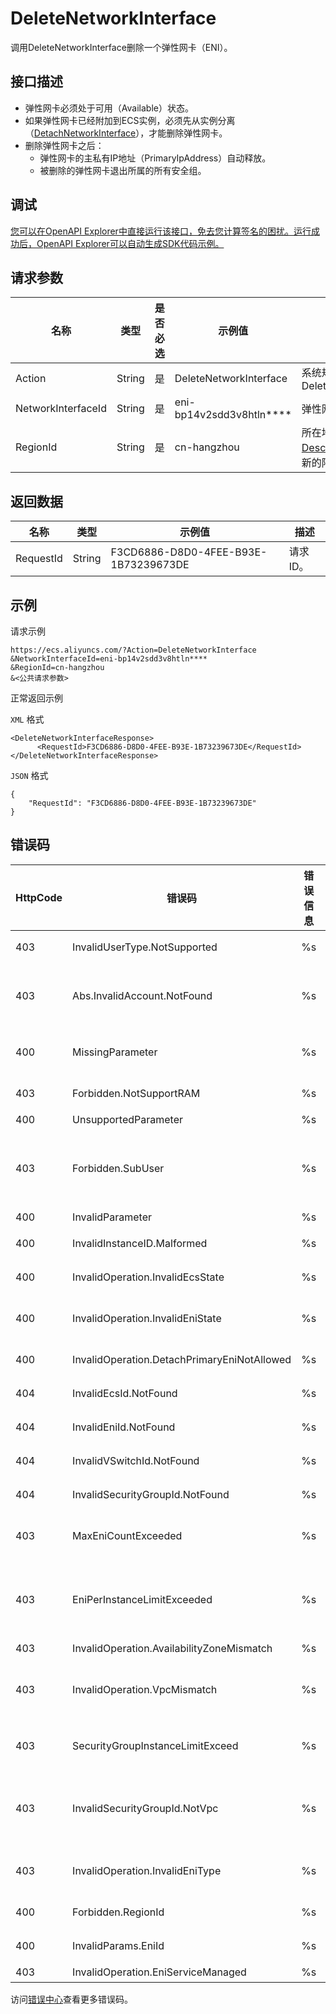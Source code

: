 # DeleteNetworkInterface

调用DeleteNetworkInterface删除一个弹性网卡（ENI）。

## 接口描述

-   弹性网卡必须处于可用（Available）状态。
-   如果弹性网卡已经附加到ECS实例，必须先从实例分离（[DetachNetworkInterface](~~58514~~)），才能删除弹性网卡。
-   删除弹性网卡之后：
    -   弹性网卡的主私有IP地址（PrimaryIpAddress）自动释放。
    -   被删除的弹性网卡退出所属的所有安全组。

## 调试

[您可以在OpenAPI Explorer中直接运行该接口，免去您计算签名的困扰。运行成功后，OpenAPI Explorer可以自动生成SDK代码示例。](https://api.aliyun.com/#product=Ecs&api=DeleteNetworkInterface&type=RPC&version=2014-05-26)

## 请求参数

|名称|类型|是否必选|示例值|描述|
|--|--|----|---|--|
|Action|String|是|DeleteNetworkInterface|系统规定参数。取值：DeleteNetworkInterface |
|NetworkInterfaceId|String|是|eni-bp14v2sdd3v8htln\*\*\*\*|弹性网卡的ID。 |
|RegionId|String|是|cn-hangzhou|所在地域ID。您可以调用[DescribeRegions](~~25609~~)查看最新的阿里云地域列表。 |

## 返回数据

|名称|类型|示例值|描述|
|--|--|---|--|
|RequestId|String|F3CD6886-D8D0-4FEE-B93E-1B73239673DE|请求ID。 |

## 示例

请求示例

```
https://ecs.aliyuncs.com/?Action=DeleteNetworkInterface
&NetworkInterfaceId=eni-bp14v2sdd3v8htln****
&RegionId=cn-hangzhou
&<公共请求参数>
```

正常返回示例

`XML` 格式

```
<DeleteNetworkInterfaceResponse>
      <RequestId>F3CD6886-D8D0-4FEE-B93E-1B73239673DE</RequestId>
</DeleteNetworkInterfaceResponse>
```

`JSON` 格式

```
{
    "RequestId": "F3CD6886-D8D0-4FEE-B93E-1B73239673DE"
}
```

## 错误码

|HttpCode|错误码|错误信息|描述|
|--------|---|----|--|
|403|InvalidUserType.NotSupported|%s|您当前的账号不支持此操作。|
|403|Abs.InvalidAccount.NotFound|%s|您的阿里云账号不存在，或者您的AccessKey已经过期。|
|400|MissingParameter|%s|缺失参数，请检查参数是否完整。|
|403|Forbidden.NotSupportRAM|%s|暂不支持RAM用户执行该操作。|
|400|UnsupportedParameter|%s|不支持参数。|
|403|Forbidden.SubUser|%s|您的账号没有操作此资源的权限，请向主账号申请相关的权限。|
|400|InvalidParameter|%s|无效的参数。|
|400|InvalidInstanceID.Malformed|%s|参数InstanceId格式错误。|
|400|InvalidOperation.InvalidEcsState|%s|实例当前的状态不支持此操作。|
|400|InvalidOperation.InvalidEniState|%s|弹性网卡当前的状态不支持此操作。|
|400|InvalidOperation.DetachPrimaryEniNotAllowed|%s|不允许解绑实例的主网卡。|
|404|InvalidEcsId.NotFound|%s|指定的实例ID不存在。|
|404|InvalidEniId.NotFound|%s|指定的弹性网卡ID不存在。|
|404|InvalidVSwitchId.NotFound|%s|指定的交换机不存在。|
|404|InvalidSecurityGroupId.NotFound|%s|指定的安全组ID不存在。|
|403|MaxEniCountExceeded|%s|已超过可以操作的最大弹性网卡数。|
|403|EniPerInstanceLimitExceeded|%s|实例绑定的弹性网卡数量已经达到了最大限度，不能在为实例绑定弹性网卡。|
|403|InvalidOperation.AvailabilityZoneMismatch|%s|该操作无效。|
|403|InvalidOperation.VpcMismatch|%s|您的操作无效，请确认该操作中的VPC与其它参数是否匹配。|
|403|SecurityGroupInstanceLimitExceed|%s|该安全组内已有的实例数量已达到最大限制。|
|403|InvalidSecurityGroupId.NotVpc|%s|参数SecurityGroupId无效，该安全组的网络类型不是专有网络。|
|403|InvalidOperation.InvalidEniType|%s|当前弹性网卡的类型不支持此操作。|
|400|Forbidden.RegionId|%s|当前地域暂时没有提供该服务。|
|400|InvalidParams.EniId|%s|指定的参数EniId无效。|
|403|InvalidOperation.EniServiceManaged|%s|操作无效。|

访问[错误中心](https://error-center.aliyun.com/status/product/Ecs)查看更多错误码。

